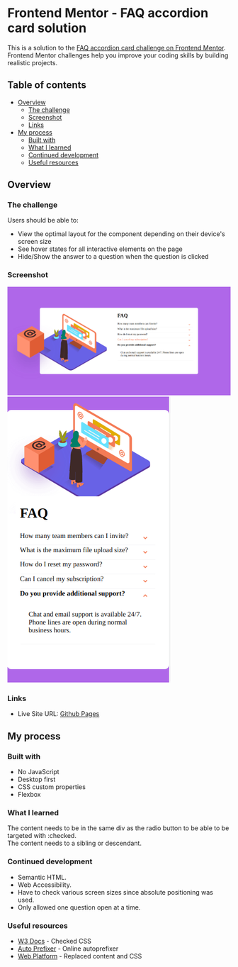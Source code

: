 # Frontend Mentor - FAQ accordion card solution

This is a solution to the [FAQ accordion card challenge on Frontend Mentor](https://www.frontendmentor.io/challenges/faq-accordion-card-XlyjD0Oam). Frontend Mentor challenges help you improve your coding skills by building realistic projects.

## Table of contents

- [Overview](#overview)
  - [The challenge](#the-challenge)
  - [Screenshot](#screenshot)
  - [Links](#links)
- [My process](#my-process)
  - [Built with](#built-with)
  - [What I learned](#what-i-learned)
  - [Continued development](#continued-development)
  - [Useful resources](#useful-resources)

## Overview

### The challenge

Users should be able to:

- View the optimal layout for the component depending on their device's screen size
- See hover states for all interactive elements on the page
- Hide/Show the answer to a question when the question is clicked

### Screenshot

![](faq-desktop-screenshot.png)
![](faq-mobile-screenshot.png)

### Links

- Live Site URL: [Github Pages](https://jdegand.github.io/faq-accordion-card/)

## My process

### Built with

- No JavaScript
- Desktop first
- CSS custom properties
- Flexbox

### What I learned

The content needs to be in the same div as the radio button to be able to be targeted with :checked.  
The content needs to a sibling or descendant.  

### Continued development

- Semantic HTML.
- Web Accessibility.
- Have to check various screen sizes since absolute positioning was used.
- Only allowed one question open at a time.

### Useful resources

- [W3 Docs](https://www.w3docs.com/snippets/css/how-to-style-the-selected-label-of-a-radio-button.html) - Checked CSS
- [Auto Prefixer](https://autoprefixer.github.io/) - Online autoprefixer
- [Web Platform](https://webplatform.news/issues/2020-08-26) - Replaced content and CSS
